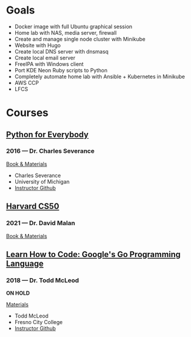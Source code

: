 # Goals

 * Docker image with full Ubuntu graphical session
 * Home lab with NAS, media server, firewall
 * Create and manage single node cluster with Minikube
 * Website with Hugo
 * Create local DNS server with dnsmasq
 * Create local email server
 * FreeIPA with Windows client
 * Port KDE Neon Ruby scripts to Python
 * Completely automate home lab with Ansible + Kubernetes in Minikube
 * AWS CCP
 * LFCS

# Courses

## [Python for Everybody](pyfe/) 
### 2016 — Dr. Charles Severance

[Book & Materials](https://www.py4e.com/)

 * Charles Severance  
 * University of Michigan  
 * [Instructor Github](https://github.com/csev)

## [Harvard CS50](cs50x/) 
### 2021 — Dr. David Malan

[Book & Materials](https://learning.edx.org/course/course-v1:HarvardX+CS50+X/home)

## [Learn How to Code: Google's Go Programming Language](lhtcgg/)
### 2018 — Dr. Todd McLeod

**ON HOLD**
  
[Materials](https://www.udemy.com/course/learn-how-to-code/)  

 * Todd McLeod  
 * Fresno City College  
 * [Instructor Github](https://github.com/GoesToEleven/)
